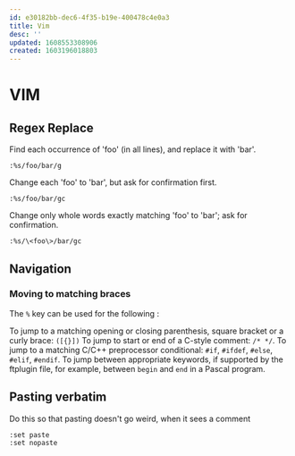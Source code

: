 ```yaml
---
id: e30182bb-dec6-4f35-b19e-400478c4e0a3
title: Vim
desc: ''
updated: 1608553308906
created: 1603196018803
---
```


# VIM

## Regex Replace
Find each occurrence of 'foo' (in all lines), and replace it with 'bar'.
```vim
:%s/foo/bar/g
```
Change each 'foo' to 'bar', but ask for confirmation first.
```vim
:%s/foo/bar/gc
```
Change only whole words exactly matching 'foo' to 'bar'; ask for confirmation.
```vim
:%s/\<foo\>/bar/gc
```

## Navigation
### Moving to matching braces
The `%` key can be used for the following :

To jump to a matching opening or closing parenthesis, square bracket or a curly brace: `([{}])`
To jump to start or end of a C-style comment: `/* */`.
To jump to a matching C/C++ preprocessor conditional: `#if`, `#ifdef`, `#else`, `#elif`, `#endif`.
To jump between appropriate keywords, if supported by the ftplugin file, for example, between `begin` and `end` in a Pascal program.


## Pasting verbatim
Do this so that pasting doesn't go weird, when it sees a comment
```vim
:set paste
:set nopaste
```
